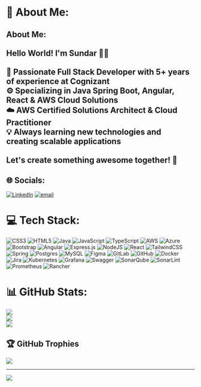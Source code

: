 # 💫 About Me:
## About Me:<br><br>Hello World! I'm **Sundar** 👨‍💻<br><br>🚀 **Passionate Full Stack Developer** with 5+ years of experience at Cognizant  <br>⚙️ **Specializing in** Java Spring Boot, Angular, React & AWS Cloud Solutions  <br> ☁️ **AWS Certified** Solutions Architect & Cloud Practitioner  <br>💡 **Always learning** new technologies and creating scalable applications  <br><br>Let's create something awesome together! 🚀


## 🌐 Socials:
[![LinkedIn](https://img.shields.io/badge/LinkedIn-%230077B5.svg?logo=linkedin&logoColor=white)](https://linkedin.com/in/https://www.linkedin.com/in/sundar-p-0b4736170/) [![email](https://img.shields.io/badge/Email-D14836?logo=gmail&logoColor=white)](mailto:leosundar155@gmail.com) 

# 💻 Tech Stack:
![CSS3](https://img.shields.io/badge/css3-%231572B6.svg?style=flat&logo=css3&logoColor=white) ![HTML5](https://img.shields.io/badge/html5-%23E34F26.svg?style=flat&logo=html5&logoColor=white) ![Java](https://img.shields.io/badge/java-%23ED8B00.svg?style=flat&logo=openjdk&logoColor=white) ![JavaScript](https://img.shields.io/badge/javascript-%23323330.svg?style=flat&logo=javascript&logoColor=%23F7DF1E) ![TypeScript](https://img.shields.io/badge/typescript-%23007ACC.svg?style=flat&logo=typescript&logoColor=white) ![AWS](https://img.shields.io/badge/AWS-%23FF9900.svg?style=flat&logo=amazon-aws&logoColor=white) ![Azure](https://img.shields.io/badge/azure-%230072C6.svg?style=flat&logo=microsoftazure&logoColor=white) ![Bootstrap](https://img.shields.io/badge/bootstrap-%238511FA.svg?style=flat&logo=bootstrap&logoColor=white) ![Angular](https://img.shields.io/badge/angular-%23DD0031.svg?style=flat&logo=angular&logoColor=white) ![Express.js](https://img.shields.io/badge/express.js-%23404d59.svg?style=flat&logo=express&logoColor=%2361DAFB) ![NodeJS](https://img.shields.io/badge/node.js-6DA55F?style=flat&logo=node.js&logoColor=white) ![React](https://img.shields.io/badge/react-%2320232a.svg?style=flat&logo=react&logoColor=%2361DAFB) ![TailwindCSS](https://img.shields.io/badge/tailwindcss-%2338B2AC.svg?style=flat&logo=tailwind-css&logoColor=white) ![Spring](https://img.shields.io/badge/spring-%236DB33F.svg?style=flat&logo=spring&logoColor=white) ![Postgres](https://img.shields.io/badge/postgres-%23316192.svg?style=flat&logo=postgresql&logoColor=white) ![MySQL](https://img.shields.io/badge/mysql-4479A1.svg?style=flat&logo=mysql&logoColor=white) ![Figma](https://img.shields.io/badge/figma-%23F24E1E.svg?style=flat&logo=figma&logoColor=white) ![GitLab](https://img.shields.io/badge/gitlab-%23181717.svg?style=flat&logo=gitlab&logoColor=white) ![GitHub](https://img.shields.io/badge/github-%23121011.svg?style=flat&logo=github&logoColor=white) ![Docker](https://img.shields.io/badge/docker-%230db7ed.svg?style=flat&logo=docker&logoColor=white) ![Jira](https://img.shields.io/badge/jira-%230A0FFF.svg?style=flat&logo=jira&logoColor=white) ![Kubernetes](https://img.shields.io/badge/kubernetes-%23326ce5.svg?style=flat&logo=kubernetes&logoColor=white) ![Grafana](https://img.shields.io/badge/grafana-%23F46800.svg?style=flat&logo=grafana&logoColor=white) ![Swagger](https://img.shields.io/badge/-Swagger-%23Clojure?style=flat&logo=swagger&logoColor=white) ![SonarQube](https://img.shields.io/badge/SonarQube-black?style=flat&logo=sonarqube&logoColor=4E9BCD) ![SonarLint](https://img.shields.io/badge/SonarLint-CB2029?style=flat&logo=SONARLINT&logoColor=white) ![Prometheus](https://img.shields.io/badge/Prometheus-E6522C?style=flat&logo=Prometheus&logoColor=white) ![Rancher](https://img.shields.io/badge/rancher-%230075A8.svg?style=flat&logo=rancher&logoColor=white)
# 📊 GitHub Stats:
![](https://github-readme-stats.vercel.app/api?username=Sundarleo11&theme=dark&hide_border=true&include_all_commits=true&count_private=false)<br/>
![](https://nirzak-streak-stats.vercel.app/?user=Sundarleo11&theme=dark&hide_border=true)<br/>
![](https://github-readme-stats.vercel.app/api/top-langs/?username=Sundarleo11&theme=dark&hide_border=true&include_all_commits=true&count_private=false&layout=compact)

## 🏆 GitHub Trophies
![](https://github-profile-trophy.vercel.app/?username=Sundarleo11&theme=dark&no-frame=false&no-bg=false&margin-w=4)

---
[![](https://visitcount.itsvg.in/api?id=Sundarleo11&icon=0&color=0)](https://visitcount.itsvg.in)

<!-- Proudly created with GPRM ( https://gprm.itsvg.in ) -->
